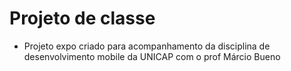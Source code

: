 # Projeto de classe
- Projeto expo criado para acompanhamento da disciplina de desenvolvimento mobile da UNICAP com o prof Márcio Bueno
